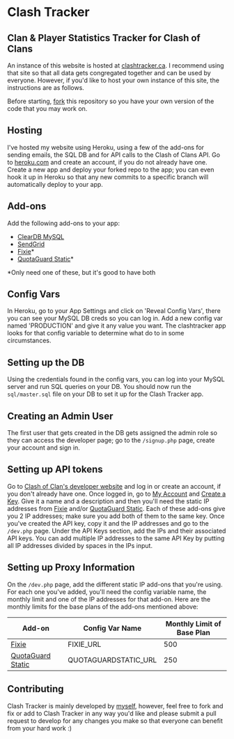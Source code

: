 # Clash Tracker
## Clan &amp; Player Statistics Tracker for Clash of Clans

An instance of this website is hosted at <a href='http://clashtracker.ca'>clashtracker.ca</a>. I recommend using that site so that all data gets congregated together and can be used by everyone. However, if you'd like to host your own instance of this site, the instructions are as follows.

Before starting, <a href='https://help.github.com/articles/fork-a-repo/'>fork</a> this repository so you have your own version of the code that you may work on. 

## Hosting
I've hosted my website using Heroku, using a few of the add-ons for sending emails, the SQL DB and for API calls to the Clash of Clans API. Go to <a href='http://heroku.com'>heroku.com</a> and create an account, if you do not already have one. Create a new app and deploy your forked repo to the app; you can even hook it up in Heroku so that any new commits to a specific branch will automatically deploy to your app.

## Add-ons
Add the following add-ons to your app:
 - <a href='https://elements.heroku.com/addons/cleardb'>ClearDB MySQL</a>
 - <a href='https://elements.heroku.com/addons/sendgrid'>SendGrid</a>
 - <a href='https://elements.heroku.com/addons/fixie'>Fixie</a>*
 - <a href='https://elements.heroku.com/addons/quotaguardstatic'>QuotaGuard Static</a>*

*Only need one of these, but it's good to have both

## Config Vars
In Heroku, go to your App Settings and click on 'Reveal Config Vars', there you can see your MySQL DB creds so you can log in. Add a new config var named 'PRODUCTION' and give it any value you want. The clashtracker app looks for that config variable to determine what do to in some circumstances. 

## Setting up the DB
Using the credentials found in the config vars, you can log into your MySQL server and run SQL queries on your DB. You should now run the `sql/master.sql` file on your DB to set it up for the Clash Tracker app.

## Creating an Admin User
The first user that gets created in the DB gets assigned the admin role so they can access the developer page; go to the `/signup.php` page, create your account and sign in.

## Setting up API tokens
Go to <a href="https://developer.clashofclans.com">Clash of Clan's developer website</a> and log in or create an account, if you don't already have one. Once logged in, go to <a href="https://developer.clashofclans.com/#/account">My Account</a> and <a href="https://developer.clashofclans.com/#/new-key">Create a Key</a>. Give it a name and a description and then you'll need the static IP addresses from <a href="https://dashboard.usefixie.com/#/account">Fixie</a> and/or <a href="https://www.quotaguard.com/dashboard/static">QuotaGuard Static</a>. Each of these add-ons give you 2 IP addresses; make sure you add both of them to the same key. 
Once you've created the API key, copy it and the IP addresses and go to the `/dev.php` page. Under the API Keys section, add the IPs and their associated API keys. You can add multiple IP addresses to the same API Key by putting all IP addresses divided by spaces in the IPs input.

## Setting up Proxy Information
On the `/dev.php` page, add the different static IP add-ons that you're using. For each one you've added, you'll need the config variable name, the monthly limit and one of the IP addresses for that add-on. Here are the monthly limits for the base plans of the add-ons mentioned above:

Add-on | Config Var Name | Monthly Limit of Base Plan
------------ | ------------ | -------------
<a href='https://elements.heroku.com/addons/fixie'>Fixie</a> | FIXIE_URL | 500
<a href='https://elements.heroku.com/addons/quotaguardstatic'>QuotaGuard Static</a> | QUOTAGUARDSTATIC_URL | 250

## Contributing
Clash Tracker is mainly developed by <a href="https://github.com/alexinman">myself</a>, however, feel free to fork and fix or add to Clash Tracker in any way you'd like and please submit a pull request to develop for any changes you make so that everyone can benefit from your hard work :)
